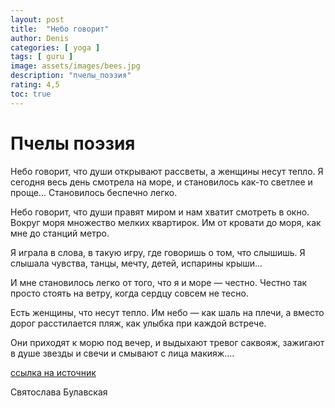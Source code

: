 ```yaml
---
layout: post
title:  "Небо говорит"
author: Denis
categories: [ yoga ]
tags: [ guru ]
image: assets/images/bees.jpg
description: "пчелы_поэзия"
rating: 4,5
toc: true
---
```



# Пчелы поэзия #


Небо говорит, что души открывают рассветы, а женщины несут тепло. Я сегодня весь день смотрела на море, и становилось как-то светлее и проще... Становилось беспечно легко.

Небо говорит, что души правят миром и нам хватит смотреть в окно.
Вокруг моря множество мелких квартирок. Им от кровати до моря, как мне до станций метро.

Я играла в слова, в такую игру, где говоришь о том, что слышишь. Я слышала чувства, танцы, мечту, детей, испарины крыши...

И мне становилось легко от того, что я и море — честно. Честно так просто стоять на ветру, когда сердцу совсем не тесно.

Есть женщины, что несут тепло. Им небо — как шаль на плечи, а вместо дорог расстилается пляж, как улыбка при каждой встрече.

Они приходят к морю под вечер, и выдыхают тревог саквояж,
зажигают в душе звезды и свечи
и смывают с лица макияж....

[ссылка на источник](https://vk.com/podarki_honeycombaurelia?w=wall-158358768_295%2Fall "Необязательная подсказка при наведении")


Святослава Булавская
